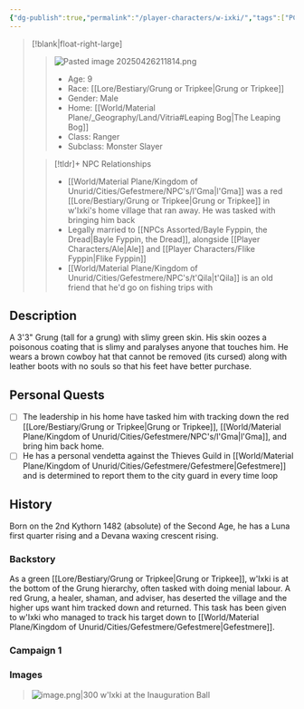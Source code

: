 ```yaml
---
{"dg-publish":true,"permalink":"/player-characters/w-ixki/","tags":["PC"]}
---
```


>[!blank|float-right-large]
>>![Pasted image 20250426211814.png](/img/user/z_Assets/Pasted%20image%2020250426211814.png)
>>- Age: 9
>>- Race: [[Lore/Bestiary/Grung or Tripkee\|Grung or Tripkee]]
>>- Gender: Male
>>- Home: [[World/Material Plane/_Geography/Land/Vitria#Leaping Bog\|The Leaping Bog]]
>>- Class: Ranger
>>- Subclass: Monster Slayer
>
>>[!tldr]+ NPC Relationships
>>- [[World/Material Plane/Kingdom of Unurid/Cities/Gefestmere/NPC's/l'Gma\|l'Gma]] was a red [[Lore/Bestiary/Grung or Tripkee\|Grung or Tripkee]] in w'Ixki's home village that ran away. He was tasked with bringing him back
>>- Legally married to [[NPCs Assorted/Bayle Fyppin, the Dread\|Bayle Fyppin, the Dread]], alongside [[Player Characters/Ale\|Ale]] and [[Player Characters/Flike Fyppin\|Flike Fyppin]]
>>- [[World/Material Plane/Kingdom of Unurid/Cities/Gefestmere/NPC's/t'Qila\|t'Qila]] is an old friend that he'd go on fishing trips with


## Description
A 3'3" Grung (tall for a grung) with slimy green skin. His skin oozes a poisonous coating that is slimy and paralyses anyone that touches him. He wears a brown cowboy hat that cannot be removed (its cursed) along with leather boots with no souls so that his feet have better purchase.

## Personal Quests
- [ ] The leadership in his home have tasked him with tracking down the red [[Lore/Bestiary/Grung or Tripkee\|Grung or Tripkee]], [[World/Material Plane/Kingdom of Unurid/Cities/Gefestmere/NPC's/l'Gma\|l'Gma]], and bring him back home. 
- [ ] He has a personal vendetta against the Thieves Guild in [[World/Material Plane/Kingdom of Unurid/Cities/Gefestmere/Gefestmere\|Gefestmere]] and is determined to report them to the city guard in every time loop

## History
Born on the 2nd Kythorn 1482 (absolute) of the Second Age, he has a Luna first quarter rising and a Devana waxing crescent rising. 

### Backstory
As a green [[Lore/Bestiary/Grung or Tripkee\|Grung or Tripkee]], w'Ixki is at the bottom of the Grung hierarchy, often tasked with doing menial labour. A red Grung, a healer, shaman, and adviser, has deserted the village and the higher ups want him tracked down and returned. This task has been given to w'Ixki who managed to track his target down to [[World/Material Plane/Kingdom of Unurid/Cities/Gefestmere/Gefestmere\|Gefestmere]].

### Campaign 1



### Images

> ![image.png|300](/img/user/z_Assets/image.png)
>w'Ixki at the Inauguration Ball


